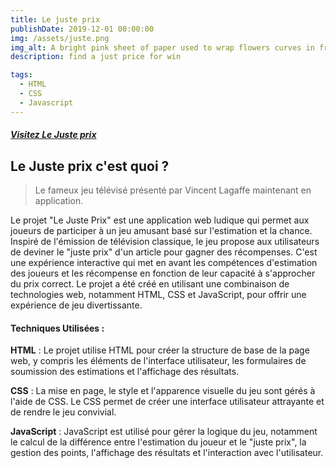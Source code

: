 ```yaml
---
title: Le juste prix
publishDate: 2019-12-01 00:00:00
img: /assets/juste.png
img_alt: A bright pink sheet of paper used to wrap flowers curves in front of rich blue background
description: find a just price for win

tags:
  - HTML
  - CSS
  - Javascript
---
```


##### [Visitez Le Juste prix ](http://le-juste-prix.vercel.app "Site officiel de 'Le Juste prix'")
## Le Juste prix c'est quoi ? 

> Le fameux jeu télévisé présenté par Vincent Lagaffe maintenant en application.

Le projet "Le Juste Prix" est une application web ludique qui permet aux joueurs de participer à un jeu amusant basé sur l'estimation et la chance. Inspiré de l'émission de télévision classique, le jeu propose aux utilisateurs de deviner le "juste prix" d'un article pour gagner des récompenses. C'est une expérience interactive qui met en avant les compétences d'estimation des joueurs et les récompense en fonction de leur capacité à s'approcher du prix correct. Le projet a été créé en utilisant une combinaison de technologies web, notamment HTML, CSS et JavaScript, pour offrir une expérience de jeu divertissante.

#### Techniques Utilisées :


**HTML** : Le projet utilise HTML pour créer la structure de base de la page web, y compris les éléments de l'interface utilisateur, les formulaires de soumission des estimations et l'affichage des résultats.

**CSS** : La mise en page, le style et l'apparence visuelle du jeu sont gérés à l'aide de CSS. Le CSS permet de créer une interface utilisateur attrayante et de rendre le jeu convivial.

**JavaScript** : JavaScript est utilisé pour gérer la logique du jeu, notamment le calcul de la différence entre l'estimation du joueur et le "juste prix", la gestion des points, l'affichage des résultats et l'interaction avec l'utilisateur.